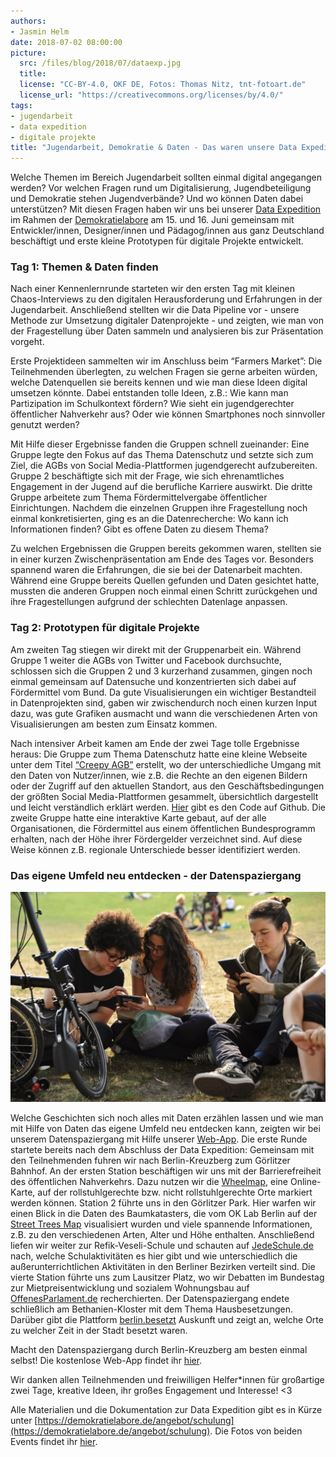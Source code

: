```yaml
---
authors: 
- Jasmin Helm
date: 2018-07-02 08:00:00
picture:
  src: /files/blog/2018/07/dataexp.jpg
  title: 
  license: "CC-BY-4.0, OKF DE, Fotos: Thomas Nitz, tnt-fotoart.de"
  license_url: "https://creativecommons.org/licenses/by/4.0/"
tags:
- jugendarbeit
- data expedition
- digitale projekte
title: "Jugendarbeit, Demokratie & Daten - Das waren unsere Data Expedition & der Datenspaziergang"
---
```


Welche Themen im Bereich Jugendarbeit sollten einmal digital angegangen werden? Vor welchen Fragen rund um Digitalisierung, Jugendbeteiligung und Demokratie stehen Jugendverbände? Und wo können Daten dabei unterstützen? Mit diesen Fragen haben wir uns bei unserer [Data Expedition](https://dataexpedition.demokratielabore.de) im Rahmen der [Demokratielabore](https://demokratielabore.de) am 15. und 16. Juni gemeinsam mit Entwickler/innen, Designer/innen und Pädagog/innen aus ganz Deutschland beschäftigt und erste kleine Prototypen für digitale Projekte entwickelt.

### Tag 1: Themen & Daten finden

Nach einer Kennenlernrunde starteten wir den ersten Tag mit kleinen Chaos-Interviews zu den digitalen Herausforderung und Erfahrungen in der Jugendarbeit. Anschließend stellten wir die Data Pipeline vor - unsere Methode zur Umsetzung digitaler Datenprojekte - und zeigten, wie man von der Fragestellung über Daten sammeln und analysieren bis zur Präsentation vorgeht. 

Erste Projektideen sammelten wir im Anschluss beim “Farmers Market”: Die Teilnehmenden überlegten, zu welchen Fragen sie gerne arbeiten würden, welche Datenquellen sie bereits kennen und wie man diese Ideen digital umsetzen könnte. Dabei entstanden tolle Ideen, z.B.: Wie kann man Partizipation im Schulkontext fördern? Wie sieht ein jugendgerechter öffentlicher Nahverkehr aus? Oder wie können Smartphones noch sinnvoller genutzt werden? 

Mit Hilfe dieser Ergebnisse fanden die Gruppen schnell zueinander: Eine Gruppe legte den Fokus auf das Thema Datenschutz und setzte sich zum Ziel, die AGBs von Social Media-Plattformen jugendgerecht aufzubereiten. Gruppe 2 beschäftigte sich mit der Frage, wie sich ehrenamtliches Engagement in der Jugend auf die berufliche Karriere auswirkt. Die dritte Gruppe arbeitete zum Thema Fördermittelvergabe öffentlicher Einrichtungen. Nachdem die einzelnen Gruppen ihre Fragestellung noch einmal konkretisierten, ging es an die Datenrecherche: Wo kann ich Informationen finden? Gibt es offene Daten zu diesem Thema?

Zu welchen Ergebnissen die Gruppen bereits gekommen waren, stellten sie in einer kurzen Zwischenpräsentation am Ende des Tages vor. Besonders spannend waren die Erfahrungen, die sie bei der Datenarbeit machten. Während eine Gruppe bereits Quellen gefunden und Daten gesichtet hatte, mussten die anderen Gruppen noch einmal einen Schritt zurückgehen und ihre Fragestellungen aufgrund der schlechten Datenlage anpassen.

### Tag 2: Prototypen für digitale Projekte

Am zweiten Tag stiegen wir direkt mit der Gruppenarbeit ein. Während Gruppe 1 weiter die AGBs von Twitter und Facebook durchsuchte, schlossen sich die Gruppen 2 und 3 kurzerhand zusammen, gingen noch einmal gemeinsam auf Datensuche und konzentrierten sich dabei auf Fördermittel vom Bund. Da gute Visualisierungen ein wichtiger Bestandteil in Datenprojekten sind, gaben wir zwischendurch noch einen kurzen Input dazu, was gute Grafiken ausmacht und wann die verschiedenen Arten von Visualisierungen am besten zum Einsatz kommen. 

Nach intensiver Arbeit kamen am Ende der zwei Tage tolle Ergebnisse heraus: Die Gruppe zum Thema Datenschutz hatte eine kleine Webseite unter dem Titel [“Creepy AGB”](https://datenschule.github.io/creepy-agb/services) erstellt, wo der unterschiedliche Umgang mit den Daten von Nutzer/innen, wie z.B. die Rechte an den eigenen Bildern oder der Zugriff auf den aktuellen Standort, aus den Geschäftsbedingungen der größten Social Media-Plattformen gesammelt, übersichtlich dargestellt und leicht verständlich erklärt werden. [Hier](https://github.com/Datenschule/creepy-agb) gibt es den Code auf Github. Die zweite Gruppe hatte eine interaktive Karte gebaut, auf der alle Organisationen, die Fördermittel aus einem öffentlichen Bundesprogramm erhalten, nach der Höhe ihrer Fördergelder verzeichnet sind. Auf diese Weise können z.B. regionale Unterschiede besser identifiziert werden. 

### Das eigene Umfeld neu entdecken - der Datenspaziergang

![Datenspaziergang](/files/blog/2018/07/datenspaz.jpg)

Welche Geschichten sich noch alles mit Daten erzählen lassen und wie man mit Hilfe von Daten das eigene Umfeld neu entdecken kann, zeigten wir bei unserem Datenspaziergang mit Hilfe unserer [Web-App](https://spaziergang.demokratielabore.de). Die erste Runde startete bereits nach dem Abschluss der Data Expedition: Gemeinsam mit den Teilnehmenden fuhren wir nach Berlin-Kreuzberg zum Görlitzer Bahnhof. An der ersten Station beschäftigen wir uns mit der Barrierefreiheit des öffentlichen Nahverkehrs. Dazu nutzen wir die [Wheelmap](https://wheelmap.org), eine Online-Karte, auf der rollstuhlgerechte bzw. nicht rollstuhlgerechte Orte markiert werden können. Station 2 führte uns in den Görlitzer Park. Hier warfen wir einen Blick in die Daten des Baumkatasters, die vom OK Lab Berlin auf der [Street Trees Map](https://trees.codefor.de/) visualisiert wurden und viele spannende Informationen, z.B. zu den verschiedenen Arten, Alter und Höhe enthalten. Anschließend liefen wir weiter zur Refik-Veseli-Schule und schauten auf [JedeSchule.de](https://jedeschule.de) nach, welche Schulaktivitäten es hier gibt und wie unterschiedlich die außerunterrichtlichen Aktivitäten in den Berliner Bezirken verteilt sind. Die vierte Station führte uns zum Lausitzer Platz, wo wir Debatten im Bundestag zur Mietpreisentwicklung und sozialem Wohnungsbau auf [OffenesParlament.de](https://offenesparlament.de) recherchierten. Der Datenspaziergang endete schließlich am Bethanien-Kloster mit dem Thema Hausbesetzungen. Darüber gibt die Plattform [berlin.besetzt](http://www.berlin-besetzt.de) Auskunft und zeigt an, welche Orte zu welcher Zeit in der Stadt besetzt waren.

Macht den Datenspaziergang durch Berlin-Kreuzberg am besten einmal selbst! Die kostenlose Web-App findet ihr [hier](https://spaziergang.demokratielabore.de).

Wir danken allen Teilnehmenden und freiwilligen Helfer*innen für großartige zwei Tage, kreative Ideen, ihr großes Engagement und Interesse! <3 

Alle Materialien und die Dokumentation zur Data Expedition gibt es in Kürze unter [https://demokratielabore.de/angebot/schulung](https://demokratielabore.de/angebot/schulung). 
Die Fotos von beiden Events findet ihr [hier](https://www.flickr.com/photos/okfde/sets/72157696546500561/with/28069698117/).  
